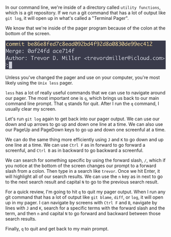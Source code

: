 In our command line, we're inside of a directory called `utility functions`, which is a git repository. If we run a git command that has a lot of output like `git log`, it will open up in what's called a "Terminal Pager".

We know that we're inside of the pager program because of the colon at the bottom of the screen. 

![Colon at the botton of the screen](../images/tools-practical-git-navigate-git-command-pager-output-with-unix-less-commands-colon-at-bottom-of-screen.png)

Unless you've changed the pager and use on your computer, you're most likely using the `Unix less` pager.

`less` has a lot of really useful commands that we can use to navigate around our pager. The most important one is `q`, which brings us back to our main command line prompt. That `q` stands for quit. After I run the `q` command, I usually clear my screen.

Let's run `git log` again to get back into our pager output. We can use our down and up arrows to go up and down one line at a time. We can also use our PageUp and PageDown keys to go up and down one screenful at a time.

We can do the same thing more efficiently using `J` and `K` to go down and up one line at a time. We can use `Ctrl F` as in forward to go forward a screenful, and `Ctrl B` as in backward to go backward a screenful.

We can search for something specific by using the forward slash, `/`, which if you notice at the bottom of the screen changes our prompt to a forward slash from a colon. Then type in a search like `trevor`. Once we hit Enter, it will highlight all of our search results. We can use the `n` key as in next to go to the next search result and capital `N` to go to the previous search result.

For a quick review, I'm going to hit `q` to quit my pager output. When I run any git command that has a lot of output like `git blame`, `diff`, or `log`, it will open up in my pager. I can navigate by screens with `Ctrl F` and `B`, navigate by lines with `J` and `K`, search for a specific terms with the forward slash and the term, and then `n` and capital `N` to go forward and backward between those search results.

Finally, `q` to quit and get back to my main prompt.